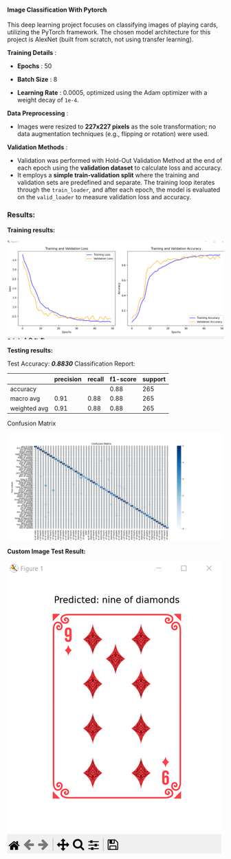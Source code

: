 #### Image Classification With Pytorch

This deep learning project focuses on classifying images of playing cards, utilizing the PyTorch framework. The chosen model architecture for this project is AlexNet (built from scratch, not using transfer learning).

**Training Details** :

* **Epochs** : 50
* **Batch Size** : 8

* **Learning Rate** : 0.0005, optimized using the Adam optimizer with a weight decay of `1e-4`.

**Data Preprocessing** :

* Images were resized to **227x227 pixels** as the sole transformation; no data augmentation techniques (e.g., flipping or rotation) were used.

**Validation Methods** :

* Validation was performed with Hold-Out Validation Method at the end of each epoch using the **validation dataset** to calculate loss and accuracy.
* It employs a **simple train-validation split** where the training and validation sets are predefined and separate. The training loop iterates through the `train_loader`, and after each epoch, the model is evaluated on the `valid_loader` to measure validation loss and accuracy.

### Results:

**Training results:**

![Graphs](Assets/graphs.png)

**Testing results:**

Test Accuracy: ***0.8830***
Classification Report:

|              | precision | recall | f1-score | support |
| ------------ | --------- | ------ | -------- | ------- |
| accuracy     |           |        | 0.88     | 265     |
| macro avg    | 0.91      | 0.88   | 0.88     | 265     |
| weighted avg | 0.91      | 0.88   | 0.88     | 265     |

Confusion Matrix 

![cf](Assets/cf.png)


**Custom Image Test Result:**

![custom](Assets/custom_playing_card_image_classification.png)
